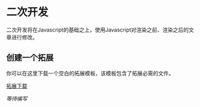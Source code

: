 # 二次开发

二次开发将在Javascript的基础之上，使用Javascript对渲染之前、渲染之后的文章进行修改。

## 创建一个拓展

你可以在这里下载一个空白的拓展模板，该模板包含了拓展必需的文件。

[拓展下载](/)

*等待编写*
